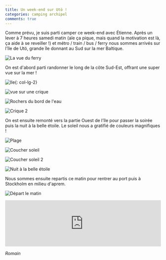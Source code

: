 ```yaml
---
title: Un week-end sur Utö !
categories: camping archipel
comments: true
---
```


Comme prévu, je suis parti camper ce week-end avec Étienne.
Après un lever à 7 heures samedi matin (aïe ça pique, mais quand la motivation
est là, ça aide à se reveiller !) et métro / train / bus / ferry nous sommes
arrivés sur l'île de Utö, grande île donnant au Sud sur la mer Baltique.

![La vue du ferry](/dl/photos/uto0.jpg)

On est d'abord parti randonner le long de la côte Sud-Est, offrant
une super vue sur la mer !

![Ile](/dl/photos/uto1.jpg){: col-lg-2}

![vue sur une crique](/dl/photos/uto2.jpg)

![Rochers du bord de l'eau](/dl/photos/uto3.jpg)

![Crique 2](/dl/photos/uto4.jpg)

On est ensuite remonté vers la partie Ouest de l'île pour passer la soirée
puis la nuit à la belle étoile. Le soleil nous a gratifié de couleurs
magnifiques !

![Plage](/dl/photos/uto5.jpg)

![Coucher soleil](/dl/photos/uto6.jpg)

![Coucher soleil 2](/dl/photos/uto7.jpg)

![Nuit à la belle étoile](/dl/photos/uto8.jpg)

Nous sommes ensuite repartis ce matin pour rentrer au port puis
à Stockholm en milieu d'aprem.

![Départ le matin](/dl/photos/uto9.jpg)

<iframe src="https://www.google.com/maps/embed?pb=!1m18!1m12!1m3!1d46579.603079597786!2d18.22313860762958!3d58.93901928592134!2m3!1f0!2f0!3f0!3m2!1i1024!2i768!4f13.1!3m3!1m2!1s0x46f58b697c6b026b%3A0x216057e332be7715!2zVXTDtg!5e0!3m2!1sfr!2sse!4v1462810049726" width="100%" frameborder="0" style="border:0" allowfullscreen></iframe>

*Romain*
